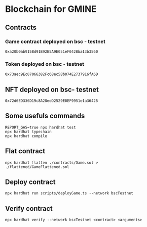 # Blockchain for GMINE

## Contracts

### Game contract deployed on bsc - testnet

`0xa20b0ab9158d91B92E5A9E051eF042Bba13b3560`

### Token deployed on bsc - testnet

`0x73aec9Ec07066382Fc68ec58b074E2737916fA6D`

## NFT deployed on bsc- testnet

`0x72d6ED336D19c8A28eeD2529E0EF9951e1a36425`

## Some usefuls commands

```shell
REPORT_GAS=true npx hardhat test
npx hardhat typechain
npx hardhat compile
```

## Flat contract

`npx hardhat flatten ./contracts/Game.sol > ./flattened/GameFlattened.sol`

## Deploy contract

`npx hardhat run scripts/deployGame.ts --network bscTestnet`

## Verify contract

`npx hardhat verify --network bscTestnet <contract> <arguments>`
